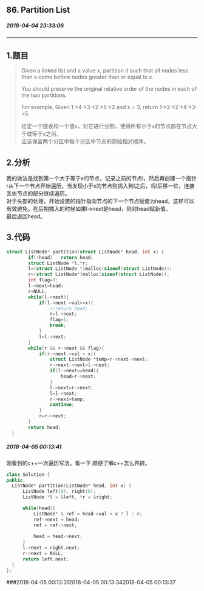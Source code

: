 ## 86. Partition List
##### 2018-04-04 23:33:06
***
## 1.题目
>Given a linked list and a value x, partition it such that all nodes less than x come before nodes greater than or equal to x.
>
>You should preserve the original relative order of the nodes in each of the two partitions.
>
>For example,
Given 1->4->3->2->5->2 and x = 3,
return 1->2->2->4->3->5.
>
>给定一个链表和一个值x，对它进行分割，使得所有小于x的节点都在节点大于或等于x之前。  
>应该保留两个分区中每个分区中节点的原始相对顺序。

## 2.分析
我的做法是找到第一个大于等于x的节点，记录之前的节点l，然后再创建一个指针r从下一个节点开始遍历，当发现小于x的节点则插入到l之后，将l后移一位，连接丢失节点的部分继续遍历。  
对于头部的处理，开始设置的指针指向节点的下一个节点赋值为head，这样可以有效避免。在后期插入的时候如果l->next是head，则对head赋新值。  
最后返回head。
## 3.代码
```c
struct ListNode* partition(struct ListNode* head, int x) {
        if(!head)   return head;
        struct ListNode *l,*r;
        l=(struct ListNode *)malloc(sizeof(struct ListNode));
        r=(struct ListNode*)malloc(sizeof(struct ListNode));
        int flag=0;
        l->next=head;
        r=NULL;
        while(l->next){
            if(l->next->val>=x){
                //return head;
                r=l->next;
                flag=1;
                break;
            }
            l=l->next;
        }
        while(r && r->next && flag){
            if(r->next->val < x){
                struct ListNode *temp=r->next->next;
                r->next->next=l->next;
                if(l->next==head){
                    head=r->next;
                }
                l->next=r->next;
                l=l->next;
                r->next=temp;
                continue;
            }
            r=r->next;
        }
        return head;
  }
  ```
  
  ##### 2018-04-05 00:13:41
  刚看到的c++一次遍历写法，看一下 顺便了解c++怎么开辟。
  ```cpp
  class Solution {
public:
    ListNode* partition(ListNode* head, int x) {
        ListNode left(0), right(0);
        ListNode *l = &left, *r = &right;

        while(head){
            ListNode* & ref = head->val < x ? l : r;
            ref->next = head;
            ref = ref->next;
            
            head = head->next;
        }
        l->next = right.next;
        r->next = NULL;
        return left.next;
    }
};
```
###2018-04-05 00:13:312018-04-05 00:13:342018-04-05 00:13:37
